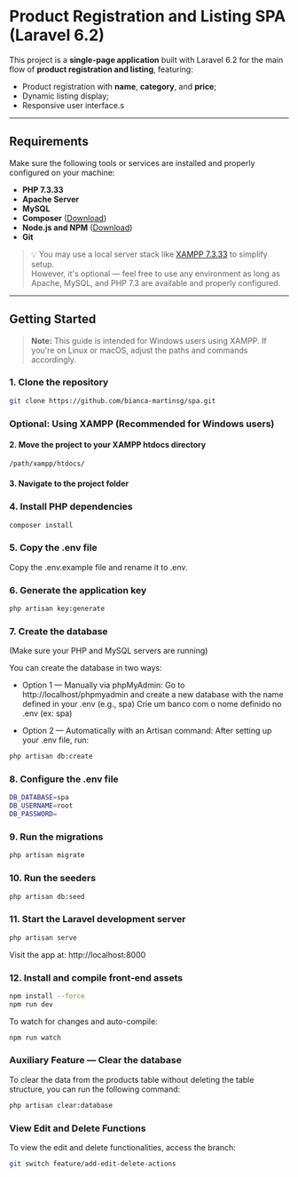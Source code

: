 # Product Registration and Listing SPA (Laravel 6.2)

This project is a **single-page application** built with Laravel 6.2 for the main flow of **product registration and listing**, featuring:

- Product registration with **name**, **category**, and **price**;
- Dynamic listing display;
- Responsive user interface.s

---

## Requirements

Make sure the following tools or services are installed and properly configured on your machine:

- **PHP 7.3.33**
- **Apache Server**
- **MySQL**
- **Composer** ([Download](https://getcomposer.org/))
- **Node.js and NPM** ([Download](https://nodejs.org/))
- **Git**

> 💡 You may use a local server stack like [XAMPP 7.3.33](https://sourceforge.net/projects/xampp/files/XAMPP%20Windows/7.3.33/) to simplify setup.  
> However, it's optional — feel free to use any environment as long as Apache, MySQL, and PHP 7.3 are available and properly configured.

---

## Getting Started

> **Note:** This guide is intended for Windows users using XAMPP. If you're on Linux or macOS, adjust the paths and commands accordingly.

### 1. Clone the repository

```bash
git clone https://github.com/bianca-martinsg/spa.git
```

### Optional: Using XAMPP (Recommended for Windows users)
#### 2. Move the project to your XAMPP htdocs directory
```bash
/path/xampp/htdocs/
```

#### 3. Navigate to the project folder

### 4. Install PHP dependencies
```bash
composer install
```

### 5. Copy the .env file
Copy the .env.example file and rename it to .env.

### 6. Generate the application key
```bash
php artisan key:generate
```

### 7. Create the database
(Make sure your PHP and MySQL servers are running)

You can create the database in two ways:

- Option 1 — Manually via phpMyAdmin:
    Go to http://localhost/phpmyadmin and create a new database with the name defined in your .env (e.g., spa)
    Crie um banco com o nome definido no .env (ex: spa)

- Option 2 — Automatically with an Artisan command:
After setting up your .env file, run:
```bash
php artisan db:create
```

### 8. Configure the .env file
```bash
DB_DATABASE=spa
DB_USERNAME=root
DB_PASSWORD=
```

### 9. Run the migrations
```bash
php artisan migrate
```

### 10. Run the seeders
```bash
php artisan db:seed
```

### 11. Start the Laravel development server
```bash
php artisan serve
```
Visit the app at: http://localhost:8000

### 12. Install and compile front-end assets
```bash
npm install --force
npm run dev
```
To watch for changes and auto-compile:
```bash
npm run watch
```

### Auxiliary Feature — Clear the database
To clear the data from the products table without deleting the table structure, you can run the following command:
```bash
php artisan clear:database
```

### View Edit and Delete Functions
To view the edit and delete functionalities, access the branch:
```bash
git switch feature/add-edit-delete-actions
```

